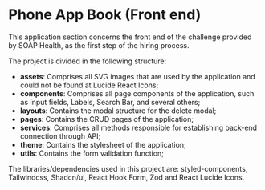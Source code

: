 # Phone App Book (Front end)

This application section concerns the front end of the challenge provided by SOAP Health, as the first step of the hiring process.

The project is divided in the following structure:

- **assets**: Comprises all SVG images that are used by the application and could not be found at Lucide React Icons;
- **components**: Comprises all page components of the application, such as Input fields, Labels, Search Bar, and several others;
- **layouts**: Contains the modal structure for the delete modal;
- **pages**: Contains the CRUD pages of the application;
- **services**: Comprises all methods responsible for establishing back-end connection through API;
- **theme**: Contains the stylesheet of the application;
- **utils**: Contains the form validation function;

The libraries/dependencies used in this project are: styled-components, Tailwindcss, Shadcn/ui, React Hook Form, Zod and React Lucide Icons.